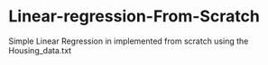 # Linear-regression-From-Scratch

Simple Linear Regression in implemented from scratch using the Housing_data.txt
